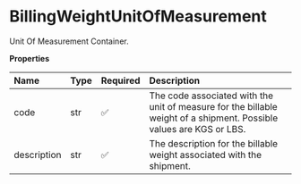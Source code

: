 # BillingWeightUnitOfMeasurement

Unit Of Measurement Container.

**Properties**

| Name        | Type | Required | Description                                                                                                         |
| :---------- | :--- | :------- | :------------------------------------------------------------------------------------------------------------------ |
| code        | str  | ✅       | The code associated with the unit of measure for the billable weight of a shipment. Possible values are KGS or LBS. |
| description | str  | ✅       | The description for the billable weight associated with the shipment.                                               |

<!-- This file was generated by liblab | https://liblab.com/ -->
